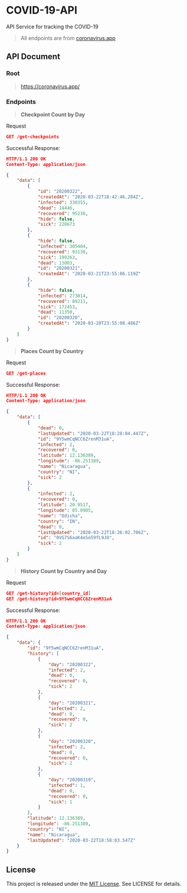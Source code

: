 # COVID-19-API

API Service for tracking the COVID-19

> All endpoints are from [coronavirus.app](https://coronavirus.app)

## API Document

### **Root**
> https://coronavirus.app/


### **Endpoints**


> **Checkpoint Count by Day**

Request
```json
GET /get-checkpoints
```
Successful Response:
```json
HTTP/1.1 200 OK
Content-Type: application/json

{
    "data": [
        {
            "id": "20200322",
            "createdAt": "2020-03-22T18:42:46.284Z",
            "infected": 330355,
            "dead": 14446,
            "recovered": 95236,
            "hide": false,
            "sick": 220673
        },
        {
            "hide": false,
            "infected": 305404,
            "recovered": 93138,
            "sick": 199263,
            "dead": 13003,
            "id": "20200321",
            "createdAt": "2020-03-21T23:55:06.119Z"
        },
        {
            "hide": false,
            "infected": 273014,
            "recovered": 89211,
            "sick": 172453,
            "dead": 11350,
            "id": "20200320",
            "createdAt": "2020-03-20T23:55:08.486Z"
        }
    ]
}
```


> **Places Count by Country**

Request
```json
GET /get-places
```
Successful Response:
```json
HTTP/1.1 200 OK
Content-Type: application/json

{
    "data": [
        {
            "dead": 0,
            "lastUpdated": "2020-03-22T18:28:04.447Z",
            "id": "9Y5wmCqNCC6ZrenM31uA",
            "infected": 2,
            "recovered": 0,
            "latitude": 12.136389,
            "longitude": -86.251389,
            "name": "Nicaragua",
            "country": "NI",
            "sick": 2
        },
        {
            "infected": 2,
            "recovered": 0,
            "latitude": 20.9517,
            "longitude": 85.0985,
            "name": "Odisha",
            "country": "IN",
            "dead": 0,
            "lastUpdated": "2020-03-22T18:26:02.786Z",
            "id": "0VG7S6aaK4eSo59fL9JO",
            "sick": 2
        }
    ]
}
```


> **History Count by Country and Day**

Request
```json
GET /get-history?id=[country_id]
GET /get-history?id=9Y5wmCqNCC6ZrenM31uA
```
Successful Response:
```json
HTTP/1.1 200 OK
Content-Type: application/json

{
    "data": {
        "id": "9Y5wmCqNCC6ZrenM31uA",
        "history": [
            {
                "day": "20200322",
                "infected": 2,
                "dead": 0,
                "recovered": 0,
                "sick": 2
            },
            {
                "day": "20200321",
                "infected": 2,
                "dead": 0,
                "recovered": 0,
                "sick": 2
            },
            {
                "day": "20200320",
                "infected": 2,
                "dead": 0,
                "recovered": 0,
                "sick": 2
            },
            {
                "day": "20200319",
                "infected": 1,
                "dead": 0,
                "recovered": 0,
                "sick": 1
            }
        ],
        "latitude": 12.136389,
        "longitude": -86.251389,
        "country": "NI",
        "name": "Nicaragua",
        "lastUpdated": "2020-03-22T18:58:03.547Z"
    }
}
```

## License
This project is released under the [MIT License](http://opensource.org/licenses/MIT). See LICENSE for details.